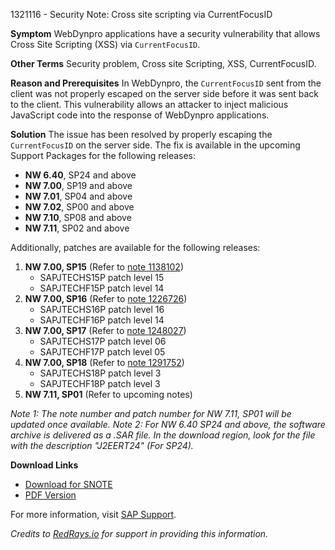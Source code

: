1321116 - Security Note: Cross site scripting via CurrentFocusID

**Symptom**
WebDynpro applications have a security vulnerability that allows Cross Site Scripting (XSS) via `CurrentFocusID`.

**Other Terms**
Security problem, Cross site Scripting, XSS, CurrentFocusID.

**Reason and Prerequisites**
In WebDynpro, the `CurrentFocusID` sent from the client was not properly escaped on the server side before it was sent back to the client. This vulnerability allows an attacker to inject malicious JavaScript code into the response of WebDynpro applications.

**Solution**
The issue has been resolved by properly escaping the `CurrentFocusID` on the server side. The fix is available in the upcoming Support Packages for the following releases:

- **NW 6.40**, SP24 and above
- **NW 7.00**, SP19 and above
- **NW 7.01**, SP04 and above
- **NW 7.02**, SP00 and above
- **NW 7.10**, SP08 and above
- **NW 7.11**, SP02 and above

Additionally, patches are available for the following releases:

1. **NW 7.00, SP15** (Refer to [note 1138102](https://me.sap.com/notes/1138102))
   - SAPJTECHS15P patch level 15
   - SAPJTECHF15P patch level 14
2. **NW 7.00, SP16** (Refer to [note 1226726](https://me.sap.com/notes/1226726))
   - SAPJTECHS16P patch level 16
   - SAPJTECHF16P patch level 14
3. **NW 7.00, SP17** (Refer to [note 1248027](https://me.sap.com/notes/1248027))
   - SAPJTECHS17P patch level 06
   - SAPJTECHF17P patch level 05
4. **NW 7.00, SP18** (Refer to [note 1291752](https://me.sap.com/notes/1291752))
   - SAPJTECHS18P patch level 3
   - SAPJTECHF18P patch level 3
5. **NW 7.11, SP01** (Refer to upcoming notes)

*Note 1: The note number and patch number for NW 7.11, SP01 will be updated once available.*
*Note 2: For NW 6.40 SP24 and above, the software archive is delivered as a .SAR file. In the download region, look for the file with the description "J2EERT24" (For SP24).*

**Download Links**
- [Download for SNOTE](https://notesdownloads.sap.com/note/0040000016759912017)
- [PDF Version](https://userapps.support.sap.com/sap/support/sfm/notes/print/0001321116?language=en-US&token=8F6D95F801205EE927C295253D19A1C4)

For more information, visit [SAP Support](https://me.sap.com/).

*Credits to [RedRays.io](https://redrays.io) for support in providing this information.*